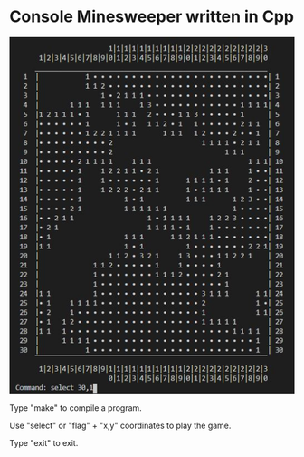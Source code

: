 # Console Minesweeper written in Cpp

![alt text](https://raw.githubusercontent.com/TheDankMatter/Console-Minesweeper/master/images/Gameplay.JPG)

Type "make" to compile a program.

Use "select" or "flag" + "x,y" coordinates to play the game.

Type "exit" to exit.
